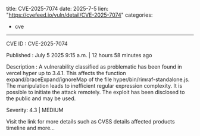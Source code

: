  
title: CVE-2025-7074
date: 2025-7-5
lien: "https://cvefeed.io/vuln/detail/CVE-2025-7074"
categories:
  - cve
---

CVE ID : CVE-2025-7074

Published :  July 5
2025
9:15 a.m. | 12 hours
58 minutes ago

Description : A vulnerability classified as problematic has been found in vercel hyper up to 3.4.1. This affects the function expand/braceExpand/ignoreMap of the file hyper/bin/rimraf-standalone.js. The manipulation leads to inefficient regular expression complexity. It is possible to initiate the attack remotely. The exploit has been disclosed to the public and may be used.

Severity: 4.3 | MEDIUM

Visit the link for more details
such as CVSS details
affected products
timeline
and more...

